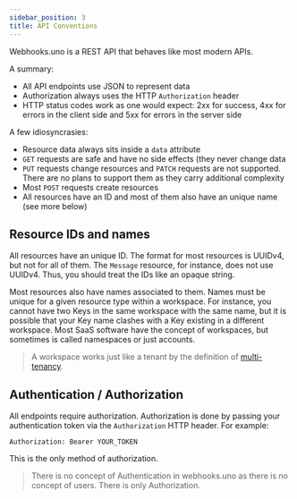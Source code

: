 ```yaml
---
sidebar_position: 3
title: API Conventions
---
```


Webhooks.uno is a REST API that behaves like most modern APIs.

A summary:

* All API endpoints use JSON to represent data
* Authorization always uses the HTTP `Authorization` header
* HTTP status codes work as one would expect: 2xx for success,
  4xx for errors in the client side and 5xx for errors in the
  server side
  
A few idiosyncrasies:
  
* Resource data always sits inside a `data` attribute
* `GET` requests are safe and have no side effects (they
  never change data
* `PUT` requests change resources and `PATCH` requests are not
  supported. There are no plans to support them as they carry
  additional complexity
* Most `POST` requests create resources
* All resources have an ID and most of them also have an unique
  name (see more below)
  

## Resource IDs and names

All resources have an unique ID. The format for most resources is
UUIDv4, but not for all of them. The `Message` resource, for instance,
does not use UUIDv4. Thus, you should treat the IDs like an opaque string.

Most resources also have names associated to them. Names
must be unique for a given resource type within a workspace.
For instance, you cannot have two Keys in the same workspace with
the same name, but it is possible that your Key name clashes with
a Key existing in a different workspace. Most SaaS software have the
concept of workspaces, but sometimes is called namespaces or just accounts.

> A workspace works just like a tenant by the definition of
[multi-tenancy](https://en.wikipedia.org/wiki/Multitenancy).

## Authentication / Authorization

All endpoints require authorization. Authorization is done by
passing your authentication token via the `Authorization` HTTP header.
For example:

`Authorization: Bearer YOUR_TOKEN`

This is the only method of authorization.

> There is no concept of Authentication in webhooks.uno as there is
  no concept of users. There is only Authorization.
